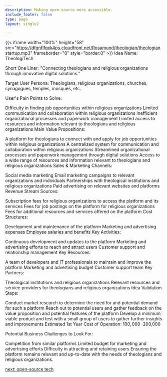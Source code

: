 ```yaml
---
description: Making open-source more accessible.
include_footer: false
type: page
layout: single2

---
```


{{< iframe width="100%" height="58" src="https://dfgnflfqxk4ps.cloudfront.net/Rosamund/theologian/theologian startup.mp3" frameborder="0" style="border:0" >}}
Idea Name: TheologiTech

Short One Liner: "Connecting theologians and religious organizations through innovative digital solutions."

Target User Persona: Theologians, religious organizations, churches, synagogues, temples, mosques, etc.

User's Pain Points to Solve:

Difficulty in finding job opportunities within religious organizations
Limited communication and collaboration within religious organizations
Inefficient organizational processes and paperwork management
Limited access to resources and information relevant to theologians and religious organizations
Main Value Propositions:

A platform for theologians to connect with and apply for job opportunities within religious organizations
A centralized system for communication and collaboration within religious organizations
Streamlined organizational processes and paperwork management through digital solutions
Access to a wide range of resources and information relevant to theologians and religious organizations
Sales & Marketing Channels:

Social media marketing
Email marketing campaigns to relevant organizations and individuals
Partnerships with theological institutions and religious organizations
Paid advertising on relevant websites and platforms
Revenue Stream Sources:

Subscription fees for religious organizations to access the platform and its services
Fees for job postings on the platform for religious organizations
Fees for additional resources and services offered on the platform
Cost Structures:

Development and maintenance of the platform
Marketing and advertising expenses
Employee salaries and benefits
Key Activities:

Continuous development and updates to the platform
Marketing and advertising efforts to reach and attract users
Customer support and relationship management
Key Resources:

A team of developers and IT professionals to maintain and improve the platform
Marketing and advertising budget
Customer support team
Key Partners:

Theological institutions and religious organizations
Relevant resources and service providers for theologians and religious organizations
Idea Validation Steps:

Conduct market research to determine the need for and potential demand for such a platform
Reach out to potential users and gather feedback on the value proposition and potential features of the platform
Develop a minimum viable product and test with a small group of users to gather further insights and improvements
Estimated 1st Year Cost of Operation: $100,000-$200,000

Potential Business Challenges to Look For:

Competition from similar platforms
Limited budget for marketing and advertising efforts
Difficulty in attracting and retaining users
Ensuring the platform remains relevant and up-to-date with the needs of theologians and religious organizations.


<a href="https://workdojos.com/theologian/tech">next: open-source tech</a>
